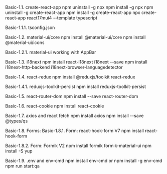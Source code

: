 Basic-1.1. create-react-app 
npm uninstall -g npx
npm install -g npx
npm uninstall -g create-react-app
npm install -g create-react-app 
npx create-react-app react17mui4 --template typescript

Basic-1.1.1. tsconfig.json

Basic-1.2. material-ui/core
npm install @material-ui/core
npm install @material-ui/icons

Basic-1.2.1. material-ui working with AppBar

Basic-1.3. i18next
npm install react-i18next i18next --save
npm install i18next-http-backend i18next-browser-languagedetector

Basic-1.4. react-redux
npm install @reduxjs/toolkit react-redux

Basic-1.4.1. reduxjs-toolkit-persist
npm install reduxjs-toolkit-persist

Basic-1.5. react-router-dom
npm install --save react-router-dom

Basic-1.6. react-cookie
npm install react-cookie

Basic-1.7. axios and react fetch
npm install axios
npm install --save @types/qs

Basic-1.8. Forms: 
Basic-1.8.1. Form: react-hook-form V7
npm install react-hook-form

Basic-1.8.2. Form: Formik V2
npm install formik formik-material-ui
npm install -S yup

Basic-1.9. .env and env-cmd
npm install env-cmd or npm install -g env-cmd
npm run start:qa